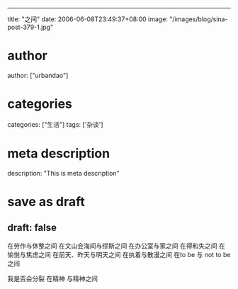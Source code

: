
---
title: "之间"
date: 2006-06-08T23:49:37+08:00
image: "/images/blog/sina-post-379-1.jpg"
# author
author: ["urbandao"]
# categories
categories: ["生活"]
tags: ['杂谈']
# meta description
description: "This is meta description"
# save as draft
draft: false
---

在劳作与休整之间
在文山会海间与缪斯之间
在办公室与家之间
在得和失之间
在愉悦与焦虑之间
在前天、昨天与明天之间
在执着与散漫之间
在to be
与
not to be之间

我是否会分裂
在精神
与精神之间
